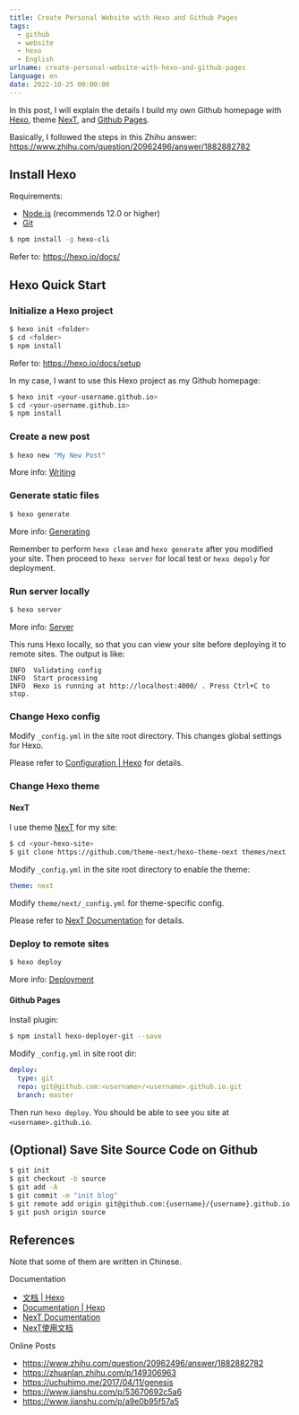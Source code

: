 ```yaml
---
title: Create Personal Website with Hexo and Github Pages
tags:
  - github
  - website
  - hexo
  - English
urlname: create-personal-website-with-hexo-and-github-pages
language: en
date: 2022-10-25 00:00:00
---
```


In this post, I will explain the details I build my own Github homepage with [Hexo](https://hexo.io), theme [NexT](https://github.com/theme-next/hexo-theme-next),  and [Github Pages](https://pages.github.com).

Basically, I followed the steps in this Zhihu answer: 
https://www.zhihu.com/question/20962496/answer/1882882782

<!--more-->

## Install Hexo

Requirements:
- [Node.js](https://nodejs.org/en/) (recommends 12.0 or higher)
- [Git](https://git-scm.com)

```bash
$ npm install -g hexo-cli
```

Refer to: https://hexo.io/docs/

## Hexo Quick Start

### Initialize a Hexo project

```bash
$ hexo init <folder>
$ cd <folder>
$ npm install
```

Refer to: https://hexo.io/docs/setup

In my case, I want to use this Hexo project as my Github homepage:
```bash
$ hexo init <your-username.github.io>
$ cd <your-username.github.io>
$ npm install
```

### Create a new post

``` bash
$ hexo new "My New Post"
```

More info: [Writing](https://hexo.io/docs/writing.html)

### Generate static files

``` bash
$ hexo generate
```

More info: [Generating](https://hexo.io/docs/generating.html)

Remember to perform `hexo clean` and `hexo generate` after you modified your site.
Then proceed to `hexo server` for local test or `hexo depoly` for deployment.

### Run server locally

``` bash
$ hexo server
```

More info: [Server](https://hexo.io/docs/server.html)

This runs Hexo locally, so that you can view your site before deploying it to remote sites. 
The output is like:
```
INFO  Validating config
INFO  Start processing
INFO  Hexo is running at http://localhost:4000/ . Press Ctrl+C to stop.
```

### Change Hexo config

Modify `_config.yml` in the site root directory.
This changes global settings for Hexo.

Please refer to [Configuration | Hexo](https://hexo.io/docs/configuration) for details.

### Change Hexo theme

#### NexT

I use theme [NexT](https://github.com/theme-next/hexo-theme-next) for my site:
```bash
$ cd <your-hexo-site>
$ git clone https://github.com/theme-next/hexo-theme-next themes/next
```

Modify `_config.yml` in the site root directory to enable the theme:
```yaml
theme: next
```

Modify `theme/next/_config.yml` for theme-specific config.

Please refer to [NexT Documentation](https://theme-next.js.org) for details.

### Deploy to remote sites

``` bash
$ hexo deploy
```

More info: [Deployment](https://hexo.io/docs/one-command-deployment.html)

#### Github Pages

Install plugin:
```bash
$ npm install hexo-deployer-git --save
```

Modify `_config.yml` in site root dir:
```yaml
deploy:
  type: git
  repo: git@github.com:<username>/<username>.github.io.git
  branch: master
```

Then run `hexo deploy`. 
You should be able to see you site at `<username>.github.io`.

## (Optional) Save Site Source Code on Github

```bash
$ git init
$ git checkout -b source
$ git add -A
$ git commit -m "init blog"
$ git remote add origin git@github.com:{username}/{username}.github.io.git
$ git push origin source
```

## References

Note that some of them are written in Chinese.

Documentation
- [文档 | Hexo](https://hexo.io/zh-cn/docs/)
- [Documentation | Hexo](https://hexo.io/docs/)
- [NexT Documentation](https://theme-next.js.org)
- [NexT使用文档](http://theme-next.iissnan.com)

Online Posts
- https://www.zhihu.com/question/20962496/answer/1882882782
- https://zhuanlan.zhihu.com/p/149306963
- https://uchuhimo.me/2017/04/11/genesis
- https://www.jianshu.com/p/53670692c5a6
- https://www.jianshu.com/p/a9e0b95f57a5
